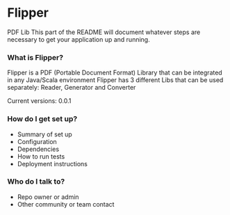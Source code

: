 # Flipper
PDF Lib
This part of the README will document whatever steps are necessary to get your application up and running.

### What is Flipper? ###

Flipper is a PDF (Portable Document Format) Library that can be integrated in any Java/Scala environment
Flipper has 3 different Libs that can be used separately: Reader, Generator and Converter 

Current versions: 0.0.1

### How do I get set up? ###

* Summary of set up
* Configuration
* Dependencies
* How to run tests
* Deployment instructions

### Who do I talk to? ###

* Repo owner or admin
* Other community or team contact
